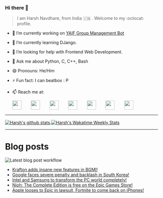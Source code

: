 ### Hi there 👋

> I am Harsh Navdhare, from India :india: . Welcome to my :octocat: profile.

* 🔭 I’m currently working on [YAIF Group Management Bot](https://github.com/YAIFoundation/YAR_Manager_Bot)
* 🌱 I’m currently learning DJango.
* 🤔 I’m looking for help with Frontend Web Development.
* 💬 Ask me about Python, C, C++, Bash
* 😄 Pronouns: He/Him
* ⚡ Fun fact: I can beatbox : P
* 📫 Reach me at: 
 

    [<img src="https://simpleicons.org/icons/instagram.svg" width="30">](https://www.instagram.com/plus_infinity.hn) &nbsp;&nbsp;&nbsp;&nbsp;&nbsp;&nbsp;
    [<img src="https://simpleicons.org/icons/facebook.svg" width="30">](https://www.facebook.com/harsh.navdhare.infinity) &nbsp;&nbsp;&nbsp;&nbsp;&nbsp;&nbsp; 
    [<img src="https://simpleicons.org/icons/twitter.svg" width="30">](https://twitter.com/hnavdhare) &nbsp;&nbsp;&nbsp;&nbsp;&nbsp;&nbsp; 
    [<img src="https://simpleicons.org/icons/xdadevelopers.svg" width="30">](https://forum.xda-developers.com/member.php?u=8122486) &nbsp;&nbsp;&nbsp;&nbsp;&nbsp;&nbsp; 
    [<img src="https://simpleicons.org/icons/telegram.svg" width="30">](https://t.me/infinitEplus) &nbsp;&nbsp;&nbsp;&nbsp;&nbsp;&nbsp;
    [<img src="https://simpleicons.org/icons/snapchat.svg" width="30">](https://www.snapchat.com/add/plus.infinity) &nbsp;&nbsp;&nbsp;&nbsp;&nbsp;&nbsp; 
    [<img src="https://simpleicons.org/icons/gmail.svg" width="30">](mailto:navdhareharsh2001@gmail.com)
 
<hr>

<a href="https://github.com/infinity-plus/github-readme-stats">
  <img align="center" src="https://github-readme-stats-infinity-plus.vercel.app/api?username=infinity-plus&show_icons=true&count_private=true&theme=dark&include_all_commits=true", alt="Harsh's github stats" />
</a>

<a href="https://wakatime.com/@infinity_plus">
  <img align="center" src="https://github-readme-stats-infinity-plus.vercel.app/api/wakatime?username=infinity_plus&theme=dark&custom_title=Wakatime%20Weekly%20Stats", alt="Harsh's Wakatime Weekly Stats" />
</a>

<hr>

# Blog posts

![Latest blog post workflow](https://github.com/infinity-plus/infinity-plus/workflows/Latest%20blog%20post%20workflow/badge.svg)

<!-- BLOG-POST-LIST:START -->
- [Krafton adds insane new features in BGMI!](https://spadebee.com/2021/09/15/krafton-adds-insane-new-features-in-bgmi/?utm_source=rss&utm_medium=rss&utm_campaign=krafton-adds-insane-new-features-in-bgmi)
- [Google faces severe penalty and backlash in South Korea!](https://spadebee.com/2021/09/14/google-faces-severe-penalty-and-backlash-in-south-korea/?utm_source=rss&utm_medium=rss&utm_campaign=google-faces-severe-penalty-and-backlash-in-south-korea)
- [Intel and Samsung to transform the PC world completely!](https://spadebee.com/2021/09/12/intel-and-samsung-to-transform-the-pc-world-completely/?utm_source=rss&utm_medium=rss&utm_campaign=intel-and-samsung-to-transform-the-pc-world-completely)
- [Nioh: The Complete Edition is free on the Epic Games Store!](https://spadebee.com/2021/09/11/nioh-the-complete-edition-is-free-on-the-epic-games-store/?utm_source=rss&utm_medium=rss&utm_campaign=nioh-the-complete-edition-is-free-on-the-epic-games-store)
- [Apple looses to Epic in lawsuit, Fortnite to come back on iPhones!](https://spadebee.com/2021/09/10/apple-looses-to-epic-in-lawsuit-fortnite-to-come-back-on-iphones/?utm_source=rss&utm_medium=rss&utm_campaign=apple-looses-to-epic-in-lawsuit-fortnite-to-come-back-on-iphones)
<!-- BLOG-POST-LIST:END -->
